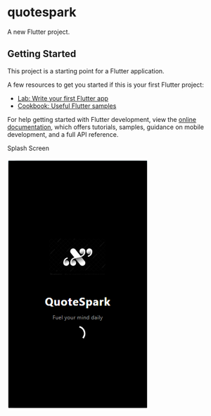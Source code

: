 # quotespark

A new Flutter project.

## Getting Started

This project is a starting point for a Flutter application.

A few resources to get you started if this is your first Flutter project:

- [Lab: Write your first Flutter app](https://docs.flutter.dev/get-started/codelab)
- [Cookbook: Useful Flutter samples](https://docs.flutter.dev/cookbook)

For help getting started with Flutter development, view the
[online documentation](https://docs.flutter.dev/), which offers tutorials,
samples, guidance on mobile development, and a full API reference.

Splash Screen

![App Screenshot](https://github.com/MuhammadAbbasR/QuoteSpark/blob/04dc729cca0295ae457ef9779f9ab33db3787dca/Screenshot%20splash.PNG)

